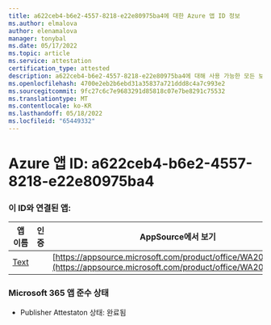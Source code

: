 ```yaml
---
title: a622ceb4-b6e2-4557-8218-e22e80975ba4에 대한 Azure 앱 ID 정보
ms.author: elmalova
author: elenamalova
manager: tonybal
ms.date: 05/17/2022
ms.topic: article
ms.service: attestation
certification_type: attested
description: a622ceb4-b6e2-4557-8218-e22e80975ba4에 대해 사용 가능한 모든 보안 및 규정 준수 정보입니다.
ms.openlocfilehash: 4700e2eb2b6ebd31a35837a721ddd8c4a7c993e2
ms.sourcegitcommit: 9fc27c6c7e9683291d85818c07e7be8291c75532
ms.translationtype: MT
ms.contentlocale: ko-KR
ms.lasthandoff: 05/18/2022
ms.locfileid: "65449332"
---
```

# <a name="azure-app-id-a622ceb4-b6e2-4557-8218-e22e80975ba4"></a>Azure 앱 ID: a622ceb4-b6e2-4557-8218-e22e80975ba4


### <a name="apps-associated-with-this-id"></a>이 ID와 연결된 앱:
| **앱 이름** | **인증** | **AppSource에서 보기** |
|--------------|---------------|-----------------------|
| [Text](../forward/WA200000383.md) |  | [https://appsource.microsoft.com/product/office/WA200000383](https://appsource.microsoft.com/product/office/WA200000383) |

### <a name="microsoft-365-app-compliance-status"></a>Microsoft 365 앱 준수 상태
- Publisher Attestaton 상태: 완료됨

